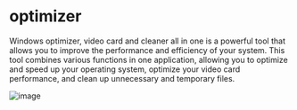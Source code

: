 # optimizer

Windows optimizer, video card and cleaner all in one is a powerful tool that allows you to improve the performance and efficiency of your system. This tool combines various functions in one application, allowing you to optimize and speed up your operating system, optimize your video card performance, and clean up unnecessary and temporary files.

![image](https://github.com/tirldev/optimizer/assets/97565183/8c08c442-4867-47c7-8379-aa6d91f8ef4c)
